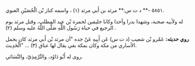 ٥٨٥١ -** د ت س:** مرثد بن أَبي مرثد (١) ، واسمه كناز بْن الْحُصَيْنِ الغنوي.

له ولأبيه صحبة، وشهدا بدرا وأحدا وكانا حليفين لحمزة بْن عبد المطلب، وقتل مرثد يوم الرجيع في حياة رَسُول اللَّهِ صَلَّى اللَّهُ عليه وسلم (٢) .

**روي حديثه:** عَمْرو بْن شعيب (د ت س) عَن أَبِيهِ عَنْ جده "أن مرثد بْن أَبي مرثد كان يحمل الأساري من مكة وكان بمكة بغي يقال لها عناق (٣) ... "الْحَدِيث.

روى له أَبُو دَاوُد، والتِّرْمِذِيّ، والنَّسَائي.